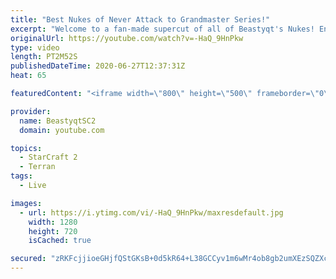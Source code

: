 ```yaml
---
title: "Best Nukes of Never Attack to Grandmaster Series!"
excerpt: "Welcome to a fan-made supercut of all of Beastyqt's Nukes! Enjoy this Nuke Reel!  Check out Black Fire's channel who edited this video: https://www.youtube.com/channel/UCT2zCxLrL91NILOBHcRAELA/featured?  #Beastyqt #StarCraft2 #SC2  Feel free to let me know if you have any suggestions for future videos."
originalUrl: https://youtube.com/watch?v=-HaQ_9HnPkw
type: video
length: PT2M52S
publishedDateTime: 2020-06-27T12:37:31Z
heat: 65

featuredContent: "<iframe width=\"800\" height=\"500\" frameborder=\"0\" src=\"https://www.youtube.com/embed/-HaQ_9HnPkw\" allow=\"accelerometer; autoplay; encrypted-media; gyroscope; picture-in-picture\" allowfullscreen></iframe>"

provider:
  name: BeastyqtSC2
  domain: youtube.com

topics:
  - StarCraft 2
  - Terran
tags:
  - Live

images:
  - url: https://i.ytimg.com/vi/-HaQ_9HnPkw/maxresdefault.jpg
    width: 1280
    height: 720
    isCached: true

secured: "zRKFcjjioeGHjfQStGKsB+0d5kR64+L38GCCyv1m6wMr4ob8gb2umXEzSQZXceoOTjD4rZvnMJIdSkdzE07V+4qpD1miU6hRc0IPXuoD0BEZ2he/FvO/nnhdzEHdVJMEPrxz0g7D5dxknpwxfoyIMiRNH8kyXUDhpLhMJ2OMGHW+cGbwzAMGLuk0XDwD9Dy3ds2g6eWI3+mtc9whisOA6jkBIYX+y5Dz7T+UIdlsu9Gq6lNS9P3V/U00tCZOcp/L5wnJRpi6ssWCBkdTghEI6gnQBmNRs8IB1ey4pIRv1MfMsx7Ky4K3HoLZ+4gqCvoHcWcE/1DiIIsBCVXV9ExLtxXIbjnMmKBSsRslVIn2E9NDy5qm8t2f/nKrVlf3MSLfY7lMFZQGEpqIdIXaMn0Q9p9ZfDbuSWXw+ESg0drAVno=;OR9+NV+F2PbOy8qkuxH++w=="
---
```



